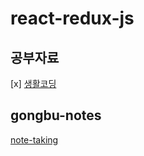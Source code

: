 # react-redux-js

## 공부자료
[x] [생활코딩](https://www.opentutorials.org/module/4078)

## gongbu-notes
[note-taking](https://github.com/jihoonyou/gongbu-notes/blob/master/docs/redux.md)

